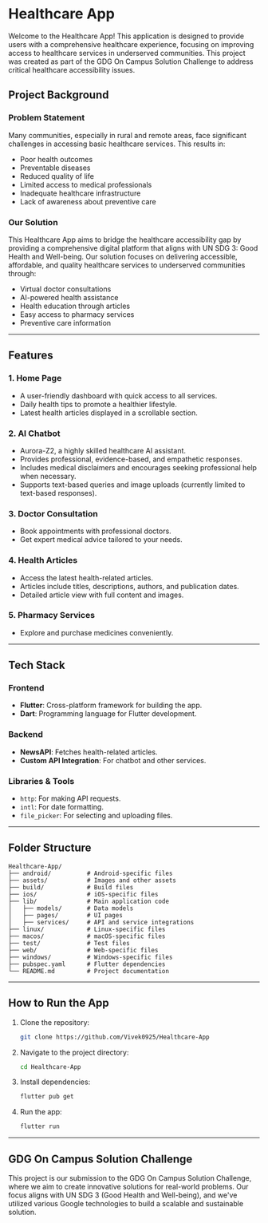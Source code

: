 # Healthcare App

Welcome to the Healthcare App! This application is designed to provide users with a comprehensive healthcare experience, focusing on improving access to healthcare services in underserved communities. This project was created as part of the GDG On Campus Solution Challenge to address critical healthcare accessibility issues.

## Project Background

### Problem Statement

Many communities, especially in rural and remote areas, face significant challenges in accessing basic healthcare services. This results in:

- Poor health outcomes
- Preventable diseases
- Reduced quality of life
- Limited access to medical professionals
- Inadequate healthcare infrastructure
- Lack of awareness about preventive care

### Our Solution

This Healthcare App aims to bridge the healthcare accessibility gap by providing a comprehensive digital platform that aligns with UN SDG 3: Good Health and Well-being. Our solution focuses on delivering accessible, affordable, and quality healthcare services to underserved communities through:

- Virtual doctor consultations
- AI-powered health assistance
- Health education through articles
- Easy access to pharmacy services
- Preventive care information

---

## Features

### 1. **Home Page**

- A user-friendly dashboard with quick access to all services.
- Daily health tips to promote a healthier lifestyle.
- Latest health articles displayed in a scrollable section.

### 2. **AI Chatbot**

- Aurora-Z2, a highly skilled healthcare AI assistant.
- Provides professional, evidence-based, and empathetic responses.
- Includes medical disclaimers and encourages seeking professional help when necessary.
- Supports text-based queries and image uploads (currently limited to text-based responses).

### 3. **Doctor Consultation**

- Book appointments with professional doctors.
- Get expert medical advice tailored to your needs.

### 4. **Health Articles**

- Access the latest health-related articles.
- Articles include titles, descriptions, authors, and publication dates.
- Detailed article view with full content and images.

### 5. **Pharmacy Services**

- Explore and purchase medicines conveniently.

---

## Tech Stack

### **Frontend**

- **Flutter**: Cross-platform framework for building the app.
- **Dart**: Programming language for Flutter development.

### **Backend**

- **NewsAPI**: Fetches health-related articles.
- **Custom API Integration**: For chatbot and other services.

### **Libraries & Tools**

- `http`: For making API requests.
- `intl`: For date formatting.
- `file_picker`: For selecting and uploading files.

---

## Folder Structure

```
Healthcare-App/
├── android/          # Android-specific files
├── assets/           # Images and other assets
├── build/            # Build files
├── ios/              # iOS-specific files
├── lib/              # Main application code
│   ├── models/       # Data models
│   ├── pages/        # UI pages
│   ├── services/     # API and service integrations
├── linux/            # Linux-specific files
├── macos/            # macOS-specific files
├── test/             # Test files
├── web/              # Web-specific files
├── windows/          # Windows-specific files
├── pubspec.yaml      # Flutter dependencies
└── README.md         # Project documentation
```

---

## How to Run the App

1. Clone the repository:

   ```bash
   git clone https://github.com/Vivek0925/Healthcare-App
   ```

2. Navigate to the project directory:

   ```bash
   cd Healthcare-App
   ```

3. Install dependencies:

   ```bash
   flutter pub get
   ```

4. Run the app:
   ```bash
   flutter run
   ```

---

## GDG On Campus Solution Challenge

This project is our submission to the GDG On Campus Solution Challenge, where we aim to create innovative solutions for real-world problems. Our focus aligns with UN SDG 3 (Good Health and Well-being), and we've utilized various Google technologies to build a scalable and sustainable solution.
